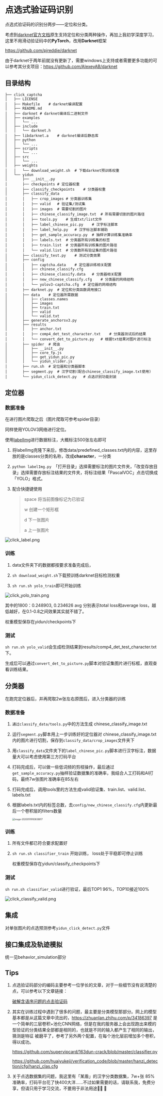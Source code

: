 # 点选式验证码识别

点选式验证码的识别分两步——定位和分类。

考虑到[darknet官方文档](https://pjreddie.com/darknet)原生支持定位和分类两种操作，再加上我初学深度学习，这里不用滑动验证码中的**PyTorch**，改用**Darknet**框架

https://github.com/pjreddie/darknet

由于darknet于两年前就没有更新了，需要windows上支持或者需要更多功能的可以参考其分支项目：https://github.com/AlexeyAB/darknet

## 目录结构

```
├── click_captcha
│   ├── LICENSE
│   ├── Makefile	# darknet编译配置
│   ├── README.md
│   ├── darknet	# darknet编译后二进制文件
│   ├── examples
│   │   └── ...
│   ├── include
│   │   └── darknet.h
│   ├── libdarknet.a	# darknet编译后静态库
│   ├── python
│   │   └── ...
│   ├── scripts
│   │   └── ...
│   ├── src
│   │   └── ...
│   ├── weights
│   │   └── download_weight.sh	# 下载darknet预训练权重
│   └── yidun
│       ├── __init__.py
│       ├── checkpoints	# 定位器权重
│       ├── classify_checkpoints	# 分类器权重
│       ├── classify_data
│       │   ├── crop_images	# 分类器训练集
│       │   ├── valid	# 验证集/测试集
│       │   ├── images	# 需要切割的图片
│       │   ├── chinese_classify_image.txt	# 所有需要切割的图片路径
│       │   ├── tools.py	# 生成txt/list文件
│       │   ├── label_chinese_pic.py	# 汉字标注脚本
│       │   ├── label_help.py	# 汉字标注脚本辅助
│       │   ├── get_sample_accuracy.py	# 抽样计算训练集准确率
│       │   ├── labels.txt	# 分类器所有训练集的标签
│       │   ├── train.list	# 分类器所有训练集的图片路径
│       │   └── valid.list	# 分类数所有验证集的图片路径
│       ├── classify_test.py	# 测试分类效果
│       ├── config
│       │   ├── captcha.data	# 定位器训练相关配置
│       │   ├── chinese_classify.cfg
│       │   ├── chinese_classify.data	# 分类器相关配置
│       │   ├── new_chinese_classify.cfg	# 分类器的网络结构
│       │   └── yolov3-captcha.cfg	# 定位器的网络结构
│       ├── darknet.py	# 定位和分类函数调用接口
│       ├── data	# 定位器所需数据
│       │   ├── classes.names
│       │   ├── images
│       │   ├── train.txt
│       │   ├── valid
│       │   └── valid.txt
│       ├── generate_anchorsv3.py
│       ├── results
│       │   ├── anchor.txt
│       │   ├── comp4_det_test_character.txt	# 分类器测试后的结果
│       │   └── convert_det_to_picture.py	# 根据txt结果对图片进行标注
│       ├── spider	# 爬虫
│       │   ├── __init__.py
│       │   ├── core_fp.js
│       │   ├── get_yidun_pic.py
│       │   └── yidun_slider.js
│       ├── run.sh	# 定位器和分类器脚本
│       ├── segment.py	# 汉字切割(配合chinese_classify_image.txt使用)
│       └── yidun_click_detect.py	# 点选识别功能封装
```



## 定位器

### 数据准备

在进行图片爬取之后（图片爬取可参考spider目录）

同样使用YOLOV3网络进行定位。

使用[labelImg](https://github.com/tzutalin/labelImg)进行数据标注，大概标注500张左右即可

1. 将labelImg克隆下来后，修改data/predefined_classes.txt内的内容，这里存放的是classes分类的名称，改成**character**，一分类

2. `python labelImg.py `「打开目录」选择需要标注的图片文件夹，「改变存放目录」选择需要存放标注结果的文件夹，将标注结果「PascalVOC」点击切换成「YOLO」格式。

3. 配合快捷键使用

   > space 将当前图像标记为已验证
   >
   > w 创建一个矩形框
   >
   > d 下一张图片
   >
   > a 上一张图片

 ![click_label.png](../readme/click_label.png)



### 训练

1. data文件夹下的数据都按要求准备完成后，
2. `sh download_weight.sh`下载预训练darknet目标检测权重

3. `sh run.sh yolo_train`即可开始训练

![click_yolo_train.png](../readme/click_yolo_train.png)

其中的1800：0.248903, 0.234626 avg 分别表示total loss和average loss，越低越好，在0.1-0.8之间效果其实就不错了。

权重模型保存在yidun/checkpoints下



### 测试

`sh run.sh yolo_valid`会生成检测结果到results/comp4_det_test_character.txt下。

生成后可以通过`convert_det_to_picture.py`脚本对验证集图片进行标框，直观查看训练结果。



## 分类器

在跑完定位器后，并再爬取2w张左右原图后，进入分类器的训练

### 数据准备

1. `通过classify_data/tools.py`中的方法生成 chinese_classify_image.txt

2. 运行`segment.py`脚本用上一步训练好的定位器对 chinese_classify_image.txt 内的图片进行切割，保存到`classify_data/crop_images`文件夹下

3. 用`classify_data`文件夹下的`label_chinese_pic.py`脚本进行汉字标注，数据量大可以考虑使用第三方打码平台

4. 打码完成后，可以做一些低词频的剪枝操作，最后通过`get_sample_accuracy.py`抽样验证数据集的准确率，我结合人工打码和AI打码，最终7w张图片准确率在85左右

5. 打码完成后，调用tools里的方法生成valid验证集、train.list、valid.list、labels.txt

6. 根据labels.txt内的标签总数，去`config/new_chinese_classify.cfg`内更新最后一个卷积层的filters数量

   <img src="../readme/click_filter.png" alt="image-20200519183638817" style="zoom:50%;" />



### 训练

1. 所有文件都已符合要求配置好

2. `sh run.sh classifier_train` 开始训练， loss处于平稳即可停止训练

   权重模型保存在yidun/classify_checkpoints下



### 测试

`sh run.sh classifier_valid`进行验证，最后TOP1 96%，TOP10接近100%

![click_classify_valid.png](../readme/click_classify_valid.png)





## 集成

对单张图片的点选预测参考`yidun_click_detect.py`文件



## 接口集成及轨迹模拟

统一见behavior_simulation部分



## Tips

1. 点选验证码部分的编码主要参考一位学长的文章，对于一些细节没有说清楚的点，可以参考以下文章链接：

   [破解含语序问题的点击验证码](https://runninggump.github.io/2018/11/19/%E7%A0%B4%E8%A7%A3%E5%90%AB%E8%AF%AD%E5%BA%8F%E9%97%AE%E9%A2%98%E7%9A%84%E7%82%B9%E5%87%BB%E9%AA%8C%E8%AF%81%E7%A0%81/)


2. 其实在训练过程中遇到了很多的问题，最主要是分类模型那部分。网上的模型基本都是从这篇文章中流出的，https://zhuanlan.zhihu.com/p/34186397
是一个简单的三层卷积+池化CNN网络，但是在我的服务器上会出现跑出来模的型验证的分类结果全部都是相同的，也就是不同的输入都产生了相同的输出，猜测是特征 被磨平了，参考了另外两个配置，在每个池化层前增加多个卷积，得以成功。

   https://github.com/supervipcard/163dun-crack/blob/master/classifier.py

   https://github.com/huaiyukeji/verification_code/blob/master/hanzi_detection/cfg/hanzi_clas.cfg

3. 关于点选数据集的问题，我这里有「某盾」的汉字分类数据集，7w+张 85%准确率，打码平台花了快400大洋......不过如果需要的话，请联系我，免费分享，但请只用于学习交流，不要用于非法用途:policeman: :police_car:

